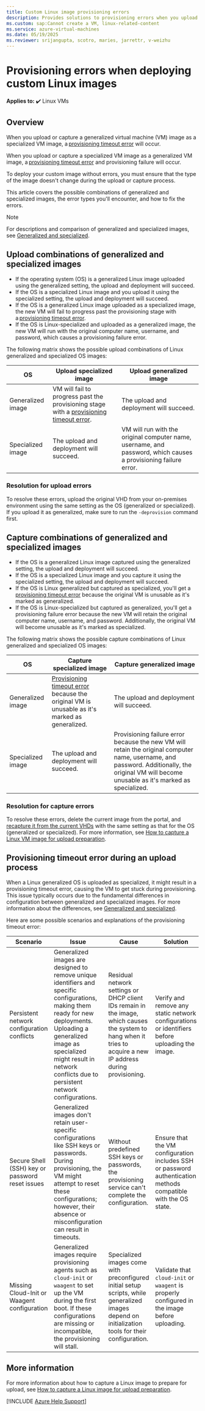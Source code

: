 ```yaml
---
title: Custom Linux image provisioning errors
description: Provides solutions to provisioning errors when you upload or capture a generalized virtual machine image as a specialized Linux VM image or vice versa.
ms.custom: sap:Cannot create a VM, linux-related-content
ms.service: azure-virtual-machines
ms.date: 05/19/2025
ms.reviewer: srijangupta, scotro, maries, jarrettr, v-weizhu
---
```

# Provisioning errors when deploying custom Linux images

**Applies to:** :heavy_check_mark: Linux VMs

## Overview

When you upload or capture a generalized virtual machine (VM) image as a specialized VM image, a [provisioning timeout error](#provisioning-timeout-error-during-an-upload-process) will occur.

When you upload or capture a specialized VM image as a generalized VM image, a [provisioning timeout error](#provisioning-timeout-error-during-an-upload-process) and provisioning failure will occur.

To deploy your custom image without errors, you must ensure that the type of the image doesn't change during the upload or capture process.

This article covers the possible combinations of generalized and specialized images, the error types you'll encounter, and how to fix the errors.

> [!NOTE]
> For descriptions and comparison of generalized and specialized images, see [Generalized and specialized](/azure/virtual-machines/linux/imaging#generalized-and-specialized).

## Upload combinations of generalized and specialized images

- If the operating system (OS) is a generalized Linux image uploaded using the generalized setting, the upload and deployment will succeed.  
- If the OS is a specialized Linux image and you upload it using the specialized setting, the upload and deployment will succeed.
- If the OS is a generalized Linux image uploaded as a specialized image, the new VM will fail to progress past the provisioning stage with a [provisioning timeout error](#provisioning-timeout-error-during-an-upload-process).
- If the OS is Linux-specialized and uploaded as a generalized image, the new VM will run with the original computer name, username, and password, which causes a provisioning failure error.

The following matrix shows the possible upload combinations of Linux generalized and specialized OS images:

|OS| Upload specialized image|Upload generalized image|
|---|---|---|
|Generalized image|VM will fail to progress past the provisioning stage with a [provisioning timeout error](#provisioning-timeout-error-during-an-upload-process).| The upload and deployment will succeed.|
|Specialized image|The upload and deployment will succeed. |VM will run with the original computer name, username, and password, which causes a provisioning failure error. |

### Resolution for upload errors

To resolve these errors, upload the original VHD from your on-premises environment using the same setting as the OS (generalized or specialized). If you upload it as generalized, make sure to run the `-deprovision` command first.

## Capture combinations of generalized and specialized images  

- If the OS is a generalized Linux image captured using the generalized setting, the upload and deployment will succeed.  
- If the OS is a specialized Linux image and you capture it using the specialized setting, the upload and deployment will succeed. 
- If the OS is Linux generalized but captured as specialized, you'll get a [provisioning timeout error](#provisioning-timeout-error-during-an-upload-process) because the original VM is unusable as it's marked as generalized.
- If the OS is Linux-specialized but captured as generalized, you'll get a provisioning failure error because the new VM will retain the original computer name, username, and password. Additionally, the original VM will become unusable as it's marked as specialized.

The following matrix shows the possible capture combinations of Linux generalized and specialized OS images:

|OS|Capture specialized image|Capture generalized image|
|---|---|---|
|Generalized image|[Provisioning timeout error](#provisioning-timeout-error-during-an-upload-process) because the original VM is unusable as it's marked as generalized.|The upload and deployment will succeed.|
|Specialized image|The upload and deployment will succeed.|Provisioning failure error because the new VM will retain the original computer name, username, and password. Additionally, the original VM will become unusable as it's marked as specialized.|

### Resolution for capture errors

To resolve these errors, delete the current image from the portal, and [recapture it from the current VHDs](/azure/virtual-machines/linux/capture-image) with the same setting as that for the OS (generalized or specialized). For more information, see [How to capture a Linux VM image for upload preparation](capture-linux-image-for-upload.md).

## Provisioning timeout error during an upload process

When a Linux generalized OS is uploaded as specialized, it might result in a provisioning timeout error, causing the VM to get stuck during provisioning. This issue typically occurs due to the fundamental differences in configuration between generalized and specialized images. For more information about the differences, see [Generalized and specialized](/azure/virtual-machines/linux/imaging#generalized-and-specialized).

Here are some possible scenarios and explanations of the provisioning timeout error:

|Scenario|Issue|Cause|Solution|
|---|---|---|---|
|Persistent network configuration conflicts|Generalized images are designed to remove unique identifiers and specific configurations, making them ready for new deployments. Uploading a generalized image as specialized might result in network conflicts due to persistent network configurations.|Residual network settings or DHCP client IDs remain in the image, which causes the system to hang when it tries to acquire a new IP address during provisioning.|Verify and remove any static network configurations or identifiers before uploading the image.|
|Secure Shell (SSH) key or password reset issues|Generalized images don't retain user-specific configurations like SSH keys or passwords. During provisioning, the VM might attempt to reset these configurations; however, their absence or misconfiguration can result in timeouts.|Without predefined SSH keys or passwords, the provisioning service can't complete the configuration.|Ensure that the VM configuration includes SSH or password authentication methods compatible with the OS state.|
|Missing Cloud-Init or Waagent configuration|Generalized images require provisioning agents such as `cloud-init` or `waagent` to set up the VM during the first boot. If these configurations are missing or incompatible, the provisioning will stall.|Specialized images come with preconfigured initial setup scripts, while generalized images depend on initialization tools for their configuration.|Validate that `cloud-init` or `waagent` is properly configured in the image before uploading.|

## More information

For more information about how to capture a Linux image to prepare for upload, see [How to capture a Linux image for upload preparation](capture-linux-image-for-upload.md).

[!INCLUDE [Azure Help Support](../../../includes/azure-help-support.md)]
